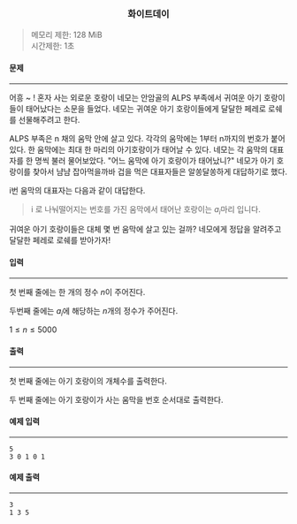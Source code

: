 ### <center>화이트데이<center>

> 메모리 제한: 128 MiB<br>시간제한: 1초

#### 문제

---

어흥 ~ ! 혼자 사는 외로운 호랑이 네모는 안암골의 ALPS 부족에서 귀여운 아기 호랑이들이 태어났다는 소문을 들었다. 네모는 귀여운 아기 호랑이들에게 달달한 페레로 로쉐를 선물해주려고 한다.

ALPS 부족은 n 채의 움막 안에 살고 있다. 각각의 움막에는 1부터 n까지의 번호가 붙어 있다. 한 움막에는 최대 한 마리의 아기호랑이가 태어날 수 있다. 네모는 각 움막의 대표자를 한 명씩 불러 물어보았다. "어느 움막에 아기 호랑이가 태어났니?" 네모가 아기 호랑이를 찾아서 냠냠 잡아먹을까바 겁을 먹은 대표자들은 알쏭달쏭하게 대답하기로 했다.

i번 움막의 대표자는 다음과 같이 대답한다.

> i 로 나눠떨어지는 번호를 가진 움막에서 태어난 호랑이는 $a_{i}$마리 입니다.

귀여운 아기 호랑이들은 대체 몇 번 움막에 살고 있는 걸까? 네모에게 정답을 알려주고 달달한 페레로 로쉐를 받아가자!



#### 입력

----

첫 번째 줄에는 한 개의 정수 $n$이 주어진다.

두번째 줄에는 $a_{i}$에 해당하는 $n$개의 정수가 주어진다.

$1\le n \le 5000$



#### 출력

----

첫 번째 줄에는 아기 호랑이의 개체수를 출력한다.

두 번째 줄에는 아기 호랑이가 사는 움막을 번호 순서대로 출력한다.



#### 예제 입력

---

```
5
3 0 1 0 1
```

#### 예제 출력

---

```
3
1 3 5
```
